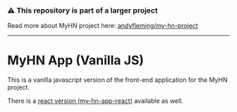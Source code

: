 ### :warning: This repository is part of a larger project

Read more about MyHN project here: [andyfleming/my-hn-project](https://github.com/andyfleming/my-hn-project)

------------

# MyHN App (Vanilla JS)

This is a vanilla javascript version of the front-end application for the MyHN project.

There is a [react version (my-hn-app-react)](https://github.com/andyfleming/my-hn-app-react) available as well.
